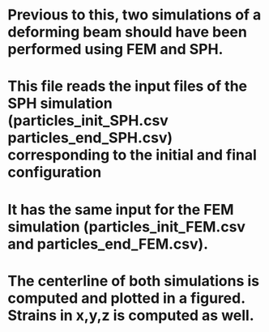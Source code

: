 # Previous to this, two simulations of a deforming beam should have been performed using FEM and SPH.
# This file reads the input files of the SPH simulation (particles_init_SPH.csv particles_end_SPH.csv) corresponding to the initial and final configuration
# It has the same input for the FEM simulation (particles_init_FEM.csv and particles_end_FEM.csv).
# The centerline of both simulations is computed and plotted in a figured. Strains in x,y,z is computed as well.
